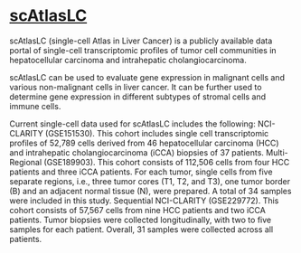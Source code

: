 # [scAtlasLC](https://scatlaslc.ccr.cancer.gov/)

scAtlasLC (single-cell Atlas in Liver Cancer) is a publicly available data portal of single-cell transcriptomic profiles of tumor cell communities in hepatocellular carcinoma and intrahepatic cholangiocarcinoma.

scAtlasLC can be used to evaluate gene expression in malignant cells and various non-malignant cells in liver cancer. It can be further used to determine gene expression in different subtypes of stromal cells and immune cells.

Current single-cell data used for scAtlasLC includes the following:
NCI-CLARITY (GSE151530). This cohort includes single cell transcriptomic profiles of 52,789 cells derived from 46 hepatocellular carcinoma (HCC) and intrahepatic cholangiocarcinoma (iCCA) biopsies of 37 patients.
Multi-Regional (GSE189903). This cohort consists of 112,506 cells from four HCC patients and three iCCA patients. For each tumor, single cells from five separate regions, i.e., three tumor cores (T1, T2, and T3), one tumor border (B) and an adjacent normal tissue (N), were prepared. A total of 34 samples were included in this study.
Sequential NCI-CLARITY (GSE229772). This cohort consists of 57,567 cells from nine HCC patients and two iCCA patients. Tumor biopsies were collected longitudinally, with two to five samples for each patient. Overall, 31 samples were collected across all patients.